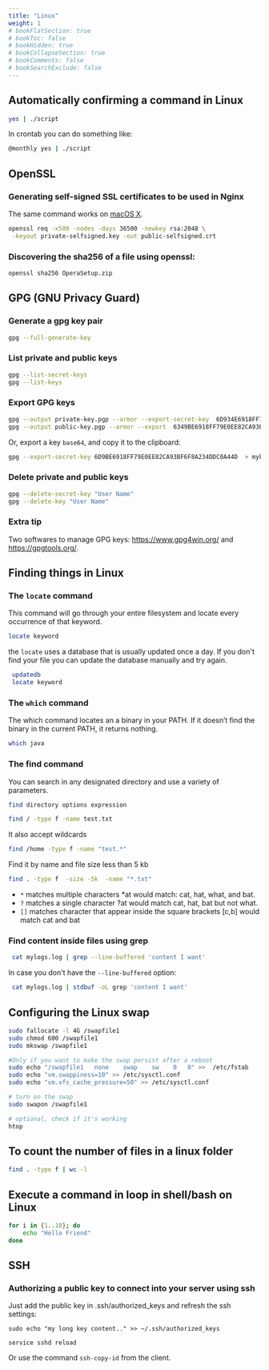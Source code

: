 ```yaml
---
title: "Linux"
weight: 1
# bookFlatSection: true
# bookToc: false
# bookHidden: true
# bookCollapseSection: true
# bookComments: false
# bookSearchExclude: false
---
```


## Automatically confirming a command in Linux

``` bash
yes | ./script
```

In crontab you can do something like:

``` bash
@monthly yes | ./script
```
## OpenSSL

### Generating self-signed SSL certificates to be used in Nginx

The same command works on [macOS X](../macOS+X/). 

``` bash
openssl req -x509 -nodes -days 36500 -newkey rsa:2048 \
 -keyout private-selfsigned.key -out public-selfsigned.crt
```

### Discovering the sha256 of a file using openssl:
```bash
openssl sha256 OperaSetup.zip
```

## GPG (GNU Privacy Guard)

### Generate a gpg key pair
```bash
gpg --full-generate-key
```

### List private and public keys
```bash
gpg --list-secret-keys
gpg --list-keys
```

### Export GPG keys
 ```bash
gpg --output private-key.pgp --armor --export-secret-key  6D934E6918FF79E0EE82CA93BF6F8ADD7DDC0A44D
gpg --output public-key.pgp --armor --export  6349BE6918FF79E0EE82CA93BF6F8ADD7DDC0A44D
```
Or, export a key `base64`, and copy it to the clipboard:

```bash
gpg --export-secret-key 6D9BE6918FF79E0EE82CA93BF6F8A234DDC0A44D  > mykey.txt; cat otrust.txt | pbcopy; rm mykey.txt
```

### Delete private and public keys
```bash
gpg --delete-secret-key "User Name"
gpg --delete-key "User Name"
```

### Extra tip

Two softwares to manage GPG keys: https://www.gpg4win.org/ and https://gpgtools.org/.

## Finding things in Linux
### The `locate` command

This command will go through your entire filesystem and locate every occurrence of that keyword.

``` bash
locate keyword
```
the `locate` uses a database that is usually updated once a day. If you don't find your file you can update the database manually and try again.

``` bash
 updatedb
 locate keyword
```

### The `which` command
The which command locates an a binary in your PATH. If it doesn’t find the binary in the current PATH, it returns nothing.
``` bash 
which java
```

### The find command

You can search in any designated directory and use a variety of parameters.
``` bash
find directory options expression
```
``` bash
find / -type f -name test.txt
```
It also accept wildcards
``` sh
find /home -type f -name "test.*"
```
Find it by name and file size less than 5 kb
```sh
find . -type f  -size -5k  -name "*.txt"
```

- `*` matches multiple characters *at would match: cat, hat, what, and bat.
- `?` matches a single character ?at would match cat, hat, bat but not what.
- `[]` matches character that appear inside the square brackets [c,b] would match cat and bat

### Find content inside files using grep

``` bash
 cat mylogs.log | grep --line-buffered 'content I want'
```
In case you don't have the `--line-buffered` option: 
``` bash
 cat mylogs.log | stdbuf -oL grep 'content I want'
```

## Configuring the Linux swap

``` bash
sudo fallocate -l 4G /swapfile1
sudo chmod 600 /swapfile1
sudo mkswap /swapfile1

#Only if you want to make the swap persist after a reboot
sudo echo "/swapfile1   none    swap    sw    0   0" >>  /etc/fstab
sudo echo "vm.swappiness=10" >> /etc/sysctl.conf
sudo echo "vm.vfs_cache_pressure=50" >> /etc/sysctl.conf

# turn on the swap
sudo swapon /swapfile1

# optional, check if it's working
htop
```

## To count the number of files in a linux folder
``` bash
find . -type f | wc -l
```

## Execute a command in loop in shell/bash on Linux
```bash 
for i in {1..10}; do
	echo "Hello Friend"
done
```

## SSH

### Authorizing a public key to connect into your server using ssh
Just add the public key in .ssh/authorized_keys and refresh the ssh settings:
 
 ``` 
 sudo echo "my long key content.." >> ~/.ssh/authorized_keys
 
 service sshd reload
 ```
 Or use the command `ssh-copy-id` from the client.